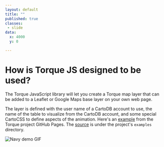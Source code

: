 ```yaml
---
layout: default
title: ""
published: true
classes:
 - slide
data:
  x: 4000
  y: 0

---
```


# How is Torque JS designed to be used? #

The Torque JavaScript library will let you create a Torque map layer that can be added to
a Leaflet or Google Maps base layer on your own web page. 

The layer is defined with the user name of a CartoDB account to use, the name of the table to 
visualize from the CartoDB account, and some special CartoCSS to define aspects of the animation.
Here's an [example](http://cartodb.github.io/torque/examples/navy_leaflet) from the Torque project
GitHub Pages. The [source](https://github.com/CartoDB/torque/blob/master/examples/navy_leaflet.html)
is under the project's `examples` directory.

![Navy demo GIF](img/navy.gif "Navy demo time lapse")
